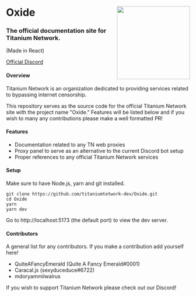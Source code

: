 # Oxide <img align="right" width="200px" src="https://raw.githubusercontent.com/titaniumtetwork-dev/Oxide/master/public/logo.png?raw"></img>
### The official documentation site for Titanium Network.
(Made in React)

[Official Discord](https://discord.gg/unblock)

#### Overview
Titanium Network is an organization dedicated to providing services related to bypassing internet censorship.

This repository serves as the source code for the official Titanium Network site with the project name "Oxide." Features will be listed below and if you wish to many any contributions please make a well formatted PR!

#### Features
- Documentation related to any TN web proxies
- Proxy panel to serve as an alternative to the current Discord bot setup
- Proper references to any official Titanium Network services

#### Setup
Make sure to have Node.js, yarn and git installed.

```
git clone https://github.com/titaniumtetwork-dev/Oxide.git
cd Oxide
yarn
yarn dev
```

Go to http://localhost:5173 (the default port) to view the dev server.

#### Contributors
A general list for any contributors. If you make a contribution add yourself here!

- QuiteAFancyEmerald (Quite A Fancy Emerald#0001)
- Caracal.js (sexyduceduce#6722)
- mdoryammilwalrus

If you wish to support Titanium Network please check out our Discord!
